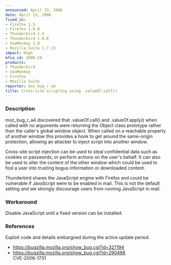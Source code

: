 ```yaml
---
announced: April 13, 2006
date: April 13, 2006
fixed_in:
- Firefox 1.5
- Firefox 1.0.8
- Thunderbird 1.5
- Thunderbird 1.0.8
- SeaMonkey 1.0
- Mozilla Suite 1.7.13
impact: High
mfsa_id: 2006-19
products:
- Thunderbird
- SeaMonkey
- Firefox
- Mozilla Suite
reporter: moz_bug_r_a4
title: Cross-site scripting using .valueOf.call()
---
```


<h3>Description</h3>

<p>moz_bug_r_a4 discovered that .valueOf.call() and .valueOf.apply()
when called with no arguments were returning the Object class
prototype rather than the caller's global window object. When
called on a reachable property of another window this provides
a hook to get around the same-origin protection, allowing an
attacker to inject script into another window.</p>

<p>Cross-site script injection can be used to steal confidential
data such as cookies or passwords, or perform actions on
the user's behalf. It can also be used to alter the content
of the other window which could be used to fool a user
into trusting bogus information or downloaded content.</p>

<p class="note">Thunderbird shares the JavaScript engine with Firefox
and could be vulnerable if JavaScript were to be enabled in mail. This is not
the default setting and we strongly discourage users from running
JavaScript in mail.</p>

<h3>Workaround</h3>

<p>Disable JavaScript until a fixed version can be installed.</p>

<h3>References</h3>

<p>Exploit code and details embargoed during the active update period.</p>

<ul>
<li><a href="https://bugzilla.mozilla.org/show_bug.cgi?id=327194">
https://bugzilla.mozilla.org/show_bug.cgi?id=327194</a></li>
<li><a href="https://bugzilla.mozilla.org/show_bug.cgi?id=290488">
https://bugzilla.mozilla.org/show_bug.cgi?id=290488</a><br/>
CVE-2006-1731</li>
</ul>



